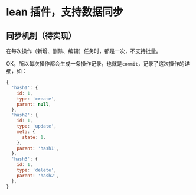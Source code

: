 # lean 插件，支持数据同步

## 同步机制（待实现）

在每次操作（新增、删除、编辑）任务时，都是一次，不支持批量。

OK，所以每次操作都会生成一条操作记录，也就是`commit`，记录了这次操作的详细，如：

```js
{
  'hash1': {
    id: 1,
    type: 'create',
    parent: null,
  },
  'hash2': {
    id: 1,
    type: 'update',
    meta: {
      state: 1,
    },
    parent: 'hash1',
  },
  'hash3': {
    id: 1,
    type: 'delete',
    parent: 'hash2',
  },
}
```